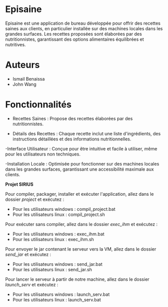 # Episaine

Episaine est une application de bureau développée pour offrir des recettes saines aux clients, en particulier installée sur des machines locales dans les grandes surfaces. Les recettes proposées sont élaborées par des nutritionnistes, garantissant des options alimentaires équilibrées et nutritives.

# Auteurs
- Ismail Benaissa
- John Wang

# Fonctionnalités
- Recettes Saines : Propose des recettes élaborées par des nutritionnistes.

- Détails des Recettes : Chaque recette inclut une liste d'ingrédients, des instructions détaillées et des informations nutritionnelles.

-Interface Utilisateur : Conçue pour être intuitive et facile à utiliser, même pour les utilisateurs non techniques.

-Installation Locale : Optimisée pour fonctionner sur des machines locales dans les grandes surfaces, garantissant une accessibilité maximale aux clients.

**Projet SIRIUS**

Pour compiler, packager, installer et exécuter l'application, allez dans le dossier _project_ et exécutez :
- Pour les utilisateurs windows : compil_project.bat
- Pour les utilisateurs linux : compil_project.sh

Pour exécuter sans compiler, allez dans le dossier _exec_ihm_ et exécutez :
- Pour les utilisateurs windows : exec_ihm.bat
- Pour les utilisateurs linux : exec_ihm.sh

Pour envoyer le jar contenant le serveur vers la VM, allez dans le dossier _send_jar_ et exécutez :
- Pour les utilisateurs windows : send_jar.bat
- Pour les utilisateurs linux : send_jar.sh

Pour lancer le serveur à partir de notre machine, allez dans le dossier _launch_serv_ et exécutez :
- Pour les utilisateurs windows : launch_serv.bat
- Pour les utilisateurs linux : launch_serv.bat
